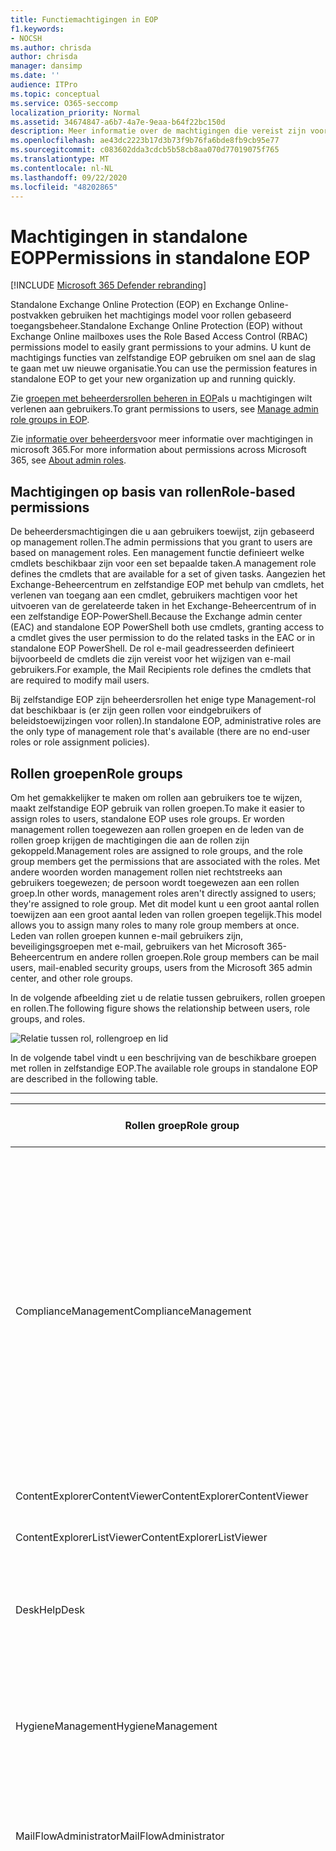 ```yaml
---
title: Functiemachtigingen in EOP
f1.keywords:
- NOCSH
ms.author: chrisda
author: chrisda
manager: dansimp
ms.date: ''
audience: ITPro
ms.topic: conceptual
ms.service: O365-seccomp
localization_priority: Normal
ms.assetid: 34674847-a6b7-4a7e-9eaa-b64f22bc150d
description: Meer informatie over de machtigingen die vereist zijn voor taken op zelfstandige Exchange Online Protection
ms.openlocfilehash: ae43dc2223b17d3b73f9b76fa6bde8fb9cb95e77
ms.sourcegitcommit: c083602dda3cdcb5b58cb8aa070d77019075f765
ms.translationtype: MT
ms.contentlocale: nl-NL
ms.lasthandoff: 09/22/2020
ms.locfileid: "48202865"
---
```

# <a name="permissions-in-standalone-eop"></a><span data-ttu-id="cca02-103">Machtigingen in standalone EOP</span><span class="sxs-lookup"><span data-stu-id="cca02-103">Permissions in standalone EOP</span></span>

[!INCLUDE [Microsoft 365 Defender rebranding](../includes/microsoft-defender-for-office.md)]


<span data-ttu-id="cca02-104">Standalone Exchange Online Protection (EOP) en Exchange Online-postvakken gebruiken het machtigings model voor rollen gebaseerd toegangsbeheer.</span><span class="sxs-lookup"><span data-stu-id="cca02-104">Standalone Exchange Online Protection (EOP) without Exchange Online mailboxes uses the Role Based Access Control (RBAC) permissions model to easily grant permissions to your admins.</span></span> <span data-ttu-id="cca02-105">U kunt de machtigings functies van zelfstandige EOP gebruiken om snel aan de slag te gaan met uw nieuwe organisatie.</span><span class="sxs-lookup"><span data-stu-id="cca02-105">You can use the permission features in standalone EOP to get your new organization up and running quickly.</span></span>

<span data-ttu-id="cca02-106">Zie [groepen met beheerdersrollen beheren in EOP](manage-admin-role-group-permissions-in-eop.md)als u machtigingen wilt verlenen aan gebruikers.</span><span class="sxs-lookup"><span data-stu-id="cca02-106">To grant permissions to users, see [Manage admin role groups in EOP](manage-admin-role-group-permissions-in-eop.md).</span></span>

<span data-ttu-id="cca02-107">Zie [informatie over beheerders](https://docs.microsoft.com/microsoft-365/admin/add-users/about-admin-roles)voor meer informatie over machtigingen in microsoft 365.</span><span class="sxs-lookup"><span data-stu-id="cca02-107">For more information about permissions across Microsoft 365, see [About admin roles](https://docs.microsoft.com/microsoft-365/admin/add-users/about-admin-roles).</span></span>

## <a name="role-based-permissions"></a><span data-ttu-id="cca02-108">Machtigingen op basis van rollen</span><span class="sxs-lookup"><span data-stu-id="cca02-108">Role-based permissions</span></span>

<span data-ttu-id="cca02-109">De beheerdersmachtigingen die u aan gebruikers toewijst, zijn gebaseerd op management rollen.</span><span class="sxs-lookup"><span data-stu-id="cca02-109">The admin permissions that you grant to users are based on management roles.</span></span> <span data-ttu-id="cca02-110">Een management functie definieert welke cmdlets beschikbaar zijn voor een set bepaalde taken.</span><span class="sxs-lookup"><span data-stu-id="cca02-110">A management role defines the cmdlets that are available for a set of given tasks.</span></span> <span data-ttu-id="cca02-111">Aangezien het Exchange-Beheercentrum en zelfstandige EOP met behulp van cmdlets, het verlenen van toegang aan een cmdlet, gebruikers machtigen voor het uitvoeren van de gerelateerde taken in het Exchange-Beheercentrum of in een zelfstandige EOP-PowerShell.</span><span class="sxs-lookup"><span data-stu-id="cca02-111">Because the Exchange admin center (EAC) and standalone EOP PowerShell both use cmdlets, granting access to a cmdlet gives the user permission to do the related tasks in the EAC or in standalone EOP PowerShell.</span></span> <span data-ttu-id="cca02-112">De rol e-mail geadresseerden definieert bijvoorbeeld de cmdlets die zijn vereist voor het wijzigen van e-mail gebruikers.</span><span class="sxs-lookup"><span data-stu-id="cca02-112">For example, the Mail Recipients role defines the cmdlets that are required to modify mail users.</span></span>

<span data-ttu-id="cca02-113">Bij zelfstandige EOP zijn beheerdersrollen het enige type Management-rol dat beschikbaar is (er zijn geen rollen voor eindgebruikers of beleidstoewijzingen voor rollen).</span><span class="sxs-lookup"><span data-stu-id="cca02-113">In standalone EOP, administrative roles are the only type of management role that's available (there are no end-user roles or role assignment policies).</span></span>

## <a name="role-groups"></a><span data-ttu-id="cca02-114">Rollen groepen</span><span class="sxs-lookup"><span data-stu-id="cca02-114">Role groups</span></span>

<span data-ttu-id="cca02-115">Om het gemakkelijker te maken om rollen aan gebruikers toe te wijzen, maakt zelfstandige EOP gebruik van rollen groepen.</span><span class="sxs-lookup"><span data-stu-id="cca02-115">To make it easier to assign roles to users, standalone EOP uses role groups.</span></span> <span data-ttu-id="cca02-116">Er worden management rollen toegewezen aan rollen groepen en de leden van de rollen groep krijgen de machtigingen die aan de rollen zijn gekoppeld.</span><span class="sxs-lookup"><span data-stu-id="cca02-116">Management roles are assigned to role groups, and the role group members get the permissions that are associated with the roles.</span></span> <span data-ttu-id="cca02-117">Met andere woorden worden management rollen niet rechtstreeks aan gebruikers toegewezen; de persoon wordt toegewezen aan een rollen groep.</span><span class="sxs-lookup"><span data-stu-id="cca02-117">In other words, management roles aren't directly assigned to users; they're assigned to role group.</span></span> <span data-ttu-id="cca02-118">Met dit model kunt u een groot aantal rollen toewijzen aan een groot aantal leden van rollen groepen tegelijk.</span><span class="sxs-lookup"><span data-stu-id="cca02-118">This model allows you to assign many roles to many role group members at once.</span></span> <span data-ttu-id="cca02-119">Leden van rollen groepen kunnen e-mail gebruikers zijn, beveiligingsgroepen met e-mail, gebruikers van het Microsoft 365-Beheercentrum en andere rollen groepen.</span><span class="sxs-lookup"><span data-stu-id="cca02-119">Role group members can be mail users, mail-enabled security groups, users from the Microsoft 365 admin center, and other role groups.</span></span>

<span data-ttu-id="cca02-120">In de volgende afbeelding ziet u de relatie tussen gebruikers, rollen groepen en rollen.</span><span class="sxs-lookup"><span data-stu-id="cca02-120">The following figure shows the relationship between users, role groups, and roles.</span></span>

![Relatie tussen rol, rollengroep en lid](../../media/ITPro_Security_RBAC_EXO_SimplifiedRoleGroupRelationship.png)

<span data-ttu-id="cca02-122">In de volgende tabel vindt u een beschrijving van de beschikbare groepen met rollen in zelfstandige EOP.</span><span class="sxs-lookup"><span data-stu-id="cca02-122">The available role groups in standalone EOP are described in the following table.</span></span>

****

|<span data-ttu-id="cca02-123">Rollen groep</span><span class="sxs-lookup"><span data-stu-id="cca02-123">Role group</span></span>|<span data-ttu-id="cca02-124">Beschrijving</span><span class="sxs-lookup"><span data-stu-id="cca02-124">Description</span></span>|<span data-ttu-id="cca02-125">Standaardrollen toegewezen</span><span class="sxs-lookup"><span data-stu-id="cca02-125">Default roles assigned</span></span>|
|---|---|---|
|<span data-ttu-id="cca02-126">ComplianceManagement</span><span class="sxs-lookup"><span data-stu-id="cca02-126">ComplianceManagement</span></span>|<span data-ttu-id="cca02-127">Compliance Settings binnen de organisatie configureren en beheren, waaronder preventie van gegevensverlies (DLP) als uw abonnement DLP-mogelijkheden heeft.</span><span class="sxs-lookup"><span data-stu-id="cca02-127">Configure and manage compliance settings within the organization, including data loss prevention (DLP) if your subscription has DLP capabilities.</span></span> <br/><br/> <span data-ttu-id="cca02-128">Leden van de rol [beheerder voor compliance](https://docs.microsoft.com/azure/active-directory/users-groups-roles/directory-assign-admin-roles#compliance-administrator) in azure AD krijgen automatisch de machtigingen van deze rollen groep.</span><span class="sxs-lookup"><span data-stu-id="cca02-128">Members of the [Compliance Administrator](https://docs.microsoft.com/azure/active-directory/users-groups-roles/directory-assign-admin-roles#compliance-administrator) role in Azure AD automatically get the permissions of this role group.</span></span>|<span data-ttu-id="cca02-129">Controlelogboeken</span><span class="sxs-lookup"><span data-stu-id="cca02-129">Audit Logs</span></span> <br/><br/> <span data-ttu-id="cca02-130">Nalevings beheer</span><span class="sxs-lookup"><span data-stu-id="cca02-130">Compliance Administration</span></span> <br/><br/> <span data-ttu-id="cca02-131">Information Rights Management</span><span class="sxs-lookup"><span data-stu-id="cca02-131">Information Rights Management</span></span> <br/><br/> <span data-ttu-id="cca02-132">Bewaar beheer</span><span class="sxs-lookup"><span data-stu-id="cca02-132">Retention Management</span></span> <br/><br/> <span data-ttu-id="cca02-133">Alleen-lezen audit logboeken</span><span class="sxs-lookup"><span data-stu-id="cca02-133">View-Only Audit Logs</span></span> <br/><br/> <span data-ttu-id="cca02-134">Alleen-weergeven configuratie</span><span class="sxs-lookup"><span data-stu-id="cca02-134">View-Only Configuration</span></span> <br/><br/> <span data-ttu-id="cca02-135">Geadresseerden voor alleen weergeven</span><span class="sxs-lookup"><span data-stu-id="cca02-135">View-Only Recipients</span></span>|
|<span data-ttu-id="cca02-136">ContentExplorerContentViewer</span><span class="sxs-lookup"><span data-stu-id="cca02-136">ContentExplorerContentViewer</span></span>|<span data-ttu-id="cca02-137">Niet gebruikt.</span><span class="sxs-lookup"><span data-stu-id="cca02-137">Not used.</span></span>|<span data-ttu-id="cca02-138">Inhoudsweergave van gegevens classificaties</span><span class="sxs-lookup"><span data-stu-id="cca02-138">Data Classification Content Viewer</span></span>|
|<span data-ttu-id="cca02-139">ContentExplorerListViewer</span><span class="sxs-lookup"><span data-stu-id="cca02-139">ContentExplorerListViewer</span></span>|<span data-ttu-id="cca02-140">Niet gebruikt.</span><span class="sxs-lookup"><span data-stu-id="cca02-140">Not used.</span></span>|<span data-ttu-id="cca02-141">Gegevensclassificatie lijst viewer</span><span class="sxs-lookup"><span data-stu-id="cca02-141">Data Classification List Viewer</span></span>|
|<span data-ttu-id="cca02-142">Desk</span><span class="sxs-lookup"><span data-stu-id="cca02-142">HelpDesk</span></span>|<span data-ttu-id="cca02-143">E-mail gebruikers weergeven en beheren.</span><span class="sxs-lookup"><span data-stu-id="cca02-143">View and manage mail users.</span></span>|<span data-ttu-id="cca02-144">Wachtwoord opnieuw instellen</span><span class="sxs-lookup"><span data-stu-id="cca02-144">Reset Password</span></span> <br/><br/> <span data-ttu-id="cca02-145">Gebruikersopties</span><span class="sxs-lookup"><span data-stu-id="cca02-145">User Options</span></span> <br/><br/> <span data-ttu-id="cca02-146">Geadresseerden voor alleen weergeven</span><span class="sxs-lookup"><span data-stu-id="cca02-146">View-Only Recipients</span></span>|
|<span data-ttu-id="cca02-147">HygieneManagement</span><span class="sxs-lookup"><span data-stu-id="cca02-147">HygieneManagement</span></span>|<span data-ttu-id="cca02-148">Beveiligingsfuncties beheren (antispam, anti-malware, enzovoort).</span><span class="sxs-lookup"><span data-stu-id="cca02-148">Manage protection features (anti-spam, anti-malware, etc.).</span></span>|<span data-ttu-id="cca02-149">Vervoers hygiëne</span><span class="sxs-lookup"><span data-stu-id="cca02-149">Transport Hygiene</span></span> <br/><br/> <span data-ttu-id="cca02-150">Alleen-weergeven configuratie</span><span class="sxs-lookup"><span data-stu-id="cca02-150">View-Only Configuration</span></span> <br/><br/> <span data-ttu-id="cca02-151">Geadresseerden voor alleen weergeven</span><span class="sxs-lookup"><span data-stu-id="cca02-151">View-Only Recipients</span></span>|
|<span data-ttu-id="cca02-152">MailFlowAdministrator</span><span class="sxs-lookup"><span data-stu-id="cca02-152">MailFlowAdministrator</span></span>|<span data-ttu-id="cca02-153">Geaccepteerde domeinen en connectors weergeven en beheren</span><span class="sxs-lookup"><span data-stu-id="cca02-153">View and manage accepted domains and connectors</span></span>|<span data-ttu-id="cca02-154">Externe en geaccepteerde domeinen</span><span class="sxs-lookup"><span data-stu-id="cca02-154">Remote and Accepted Domains</span></span> <br/><br/> <span data-ttu-id="cca02-155">Geadresseerden voor alleen weergeven</span><span class="sxs-lookup"><span data-stu-id="cca02-155">View-Only Recipients</span></span>|
|<span data-ttu-id="cca02-156">De organizationmanagement</span><span class="sxs-lookup"><span data-stu-id="cca02-156">OrganizationManagement</span></span>|<span data-ttu-id="cca02-157">Beheerderstoegang tot de hele organisatie en de mogelijkheid om vrijwel alle taken uit te voeren.</span><span class="sxs-lookup"><span data-stu-id="cca02-157">Admin access to the entire organization and the ability to perform almost any task.</span></span> <br/><br/> <span data-ttu-id="cca02-158">Leden van de [globale beheerdersrol](https://docs.microsoft.com/azure/active-directory/users-groups-roles/directory-assign-admin-roles#global-administrator--company-administrator) in azure AD krijgen automatisch de machtigingen van deze rolgroep.</span><span class="sxs-lookup"><span data-stu-id="cca02-158">Members of the [Global Administrator](https://docs.microsoft.com/azure/active-directory/users-groups-roles/directory-assign-admin-roles#global-administrator--company-administrator) role in Azure AD automatically get the permissions of this role group.</span></span> <br/><br/> <span data-ttu-id="cca02-159">**Belangrijk**: aangezien de rollen groep de organizationmanagement een krachtige rol is, kunnen alleen gebruikers die beheertaken op de organisatie toepassen, lid worden van deze rollen groep.</span><span class="sxs-lookup"><span data-stu-id="cca02-159">**Important**: Because the OrganizationManagement role group is a powerful role, only users that perform organizational-level administrative tasks should be members of this role group.</span></span>|<span data-ttu-id="cca02-160">AntiMalware</span><span class="sxs-lookup"><span data-stu-id="cca02-160">AntiMalware</span></span> <br/><br/> <span data-ttu-id="cca02-161">Spam</span><span class="sxs-lookup"><span data-stu-id="cca02-161">AntiSpam</span></span> <br/><br/> <span data-ttu-id="cca02-162">Controlelogboeken</span><span class="sxs-lookup"><span data-stu-id="cca02-162">Audit Logs</span></span> <br/><br/> <span data-ttu-id="cca02-163">Beheerder voor naleving</span><span class="sxs-lookup"><span data-stu-id="cca02-163">Compliance Administrator</span></span> <br/><br/> <span data-ttu-id="cca02-164">Distributiegroepen</span><span class="sxs-lookup"><span data-stu-id="cca02-164">Distribution Groups</span></span> <br/><br/> <span data-ttu-id="cca02-165">Information Rights Management</span><span class="sxs-lookup"><span data-stu-id="cca02-165">Information Rights Management</span></span> <br/><br/> <span data-ttu-id="cca02-166">E-mail adressen maken</span><span class="sxs-lookup"><span data-stu-id="cca02-166">Mail Recipient Creation</span></span> <br/><br/> <span data-ttu-id="cca02-167">Geadresseerden voor e-mail</span><span class="sxs-lookup"><span data-stu-id="cca02-167">Mail Recipients</span></span> <br/><br/> <span data-ttu-id="cca02-168">Berichten traceren</span><span class="sxs-lookup"><span data-stu-id="cca02-168">Message Tracking</span></span> <br/><br/> <span data-ttu-id="cca02-169">Migratie</span><span class="sxs-lookup"><span data-stu-id="cca02-169">Migration</span></span> <br/><br/> <span data-ttu-id="cca02-170">Client toegang voor organisatie</span><span class="sxs-lookup"><span data-stu-id="cca02-170">Organization Client Access</span></span> <br/><br/> <span data-ttu-id="cca02-171">Organisatie configuratie</span><span class="sxs-lookup"><span data-stu-id="cca02-171">Organization Configuration</span></span> <br/><br/> <span data-ttu-id="cca02-172">Instellingen voor organisatie transport</span><span class="sxs-lookup"><span data-stu-id="cca02-172">Organization Transport Settings</span></span> <br/><br/> <span data-ttu-id="cca02-173">Quarantaine</span><span class="sxs-lookup"><span data-stu-id="cca02-173">Quarantine</span></span> <br/><br/> <span data-ttu-id="cca02-174">Beleidsregels voor geadresseerden</span><span class="sxs-lookup"><span data-stu-id="cca02-174">Recipient Policies</span></span> <br/><br/> <span data-ttu-id="cca02-175">Externe en geaccepteerde domeinen</span><span class="sxs-lookup"><span data-stu-id="cca02-175">Remote and Accepted Domains</span></span> <br/><br/> <span data-ttu-id="cca02-176">Wachtwoord opnieuw instellen</span><span class="sxs-lookup"><span data-stu-id="cca02-176">Reset Password</span></span> <br/><br/> <span data-ttu-id="cca02-177">Bewaar beheer</span><span class="sxs-lookup"><span data-stu-id="cca02-177">Retention Management</span></span> <br/><br/> <span data-ttu-id="cca02-178">Rollenbeheer</span><span class="sxs-lookup"><span data-stu-id="cca02-178">Role Management</span></span> <br/><br/> <span data-ttu-id="cca02-179">Beveiligingsbeheerder</span><span class="sxs-lookup"><span data-stu-id="cca02-179">Security Administrator</span></span> <br/><br/> <span data-ttu-id="cca02-180">Maken en lidmaatschap van beveiligingsgroepen</span><span class="sxs-lookup"><span data-stu-id="cca02-180">Security Group Creation and Membership</span></span> <br/><br/> <span data-ttu-id="cca02-181">Beveiligings lezer</span><span class="sxs-lookup"><span data-stu-id="cca02-181">Security Reader</span></span> <br/><br/> <span data-ttu-id="cca02-182">De beheerder van het vertrouwelijkheids label</span><span class="sxs-lookup"><span data-stu-id="cca02-182">Sensitivity Label Administrator</span></span> <br/><br/> <span data-ttu-id="cca02-183">Op</span><span class="sxs-lookup"><span data-stu-id="cca02-183">Supervision</span></span> <br/><br/> <span data-ttu-id="cca02-184">Vervoers hygiëne</span><span class="sxs-lookup"><span data-stu-id="cca02-184">Transport Hygiene</span></span> <br/><br/> <span data-ttu-id="cca02-185">Transport regels</span><span class="sxs-lookup"><span data-stu-id="cca02-185">Transport Rules</span></span> <br/><br/> <span data-ttu-id="cca02-186">Gebruikersopties</span><span class="sxs-lookup"><span data-stu-id="cca02-186">User Options</span></span> <br/><br/> <span data-ttu-id="cca02-187">Alleen-lezen antimalware</span><span class="sxs-lookup"><span data-stu-id="cca02-187">View-Only AntiMalware</span></span> <br/><br/> <span data-ttu-id="cca02-188">Alleen-weergeven-spam</span><span class="sxs-lookup"><span data-stu-id="cca02-188">View-Only AntiSpam</span></span> <br/><br/> <span data-ttu-id="cca02-189">Alleen-lezen audit logboeken</span><span class="sxs-lookup"><span data-stu-id="cca02-189">View-Only Audit Logs</span></span> <br/><br/> <span data-ttu-id="cca02-190">Alleen-weergeven configuratie</span><span class="sxs-lookup"><span data-stu-id="cca02-190">View-Only Configuration</span></span> <br/><br/> <span data-ttu-id="cca02-191">Alleen-weergeven, Quarantine</span><span class="sxs-lookup"><span data-stu-id="cca02-191">View-Only Quarantine</span></span> <br/><br/> <span data-ttu-id="cca02-192">Geadresseerden voor alleen weergeven</span><span class="sxs-lookup"><span data-stu-id="cca02-192">View-Only Recipients</span></span> <br/><br/> <span data-ttu-id="cca02-193">Voorbeeld van bedreigings informatie</span><span class="sxs-lookup"><span data-stu-id="cca02-193">View-Only Threat Intelligence</span></span>|
|<span data-ttu-id="cca02-194">QuarantineAdministrator</span><span class="sxs-lookup"><span data-stu-id="cca02-194">QuarantineAdministrator</span></span>|<span data-ttu-id="cca02-195">Berichten in quarantaine beheren voor alle geadresseerden.</span><span class="sxs-lookup"><span data-stu-id="cca02-195">Manage quarantined messages for all recipients.</span></span>|<span data-ttu-id="cca02-196">Quarantaine</span><span class="sxs-lookup"><span data-stu-id="cca02-196">Quarantine</span></span>|
|<span data-ttu-id="cca02-197">RecipientManagement</span><span class="sxs-lookup"><span data-stu-id="cca02-197">RecipientManagement</span></span>|<span data-ttu-id="cca02-198">U kunt objecten van de geadresseerde maken, beheren en verwijderen in de organisatie.</span><span class="sxs-lookup"><span data-stu-id="cca02-198">Create, manage, and remove recipient objects in the organization.</span></span>|<span data-ttu-id="cca02-199">Distributiegroepen</span><span class="sxs-lookup"><span data-stu-id="cca02-199">Distribution Groups</span></span> <br/><br/> <span data-ttu-id="cca02-200">E-mail adressen maken</span><span class="sxs-lookup"><span data-stu-id="cca02-200">Mail Recipient Creation</span></span> <br/><br/> <span data-ttu-id="cca02-201">Geadresseerden voor e-mail</span><span class="sxs-lookup"><span data-stu-id="cca02-201">Mail Recipients</span></span> <br/><br/> <span data-ttu-id="cca02-202">Berichten traceren</span><span class="sxs-lookup"><span data-stu-id="cca02-202">Message Tracking</span></span> <br/><br/> <span data-ttu-id="cca02-203">Migratie</span><span class="sxs-lookup"><span data-stu-id="cca02-203">Migration</span></span> <br/><br/> <span data-ttu-id="cca02-204">Beleidsregels voor geadresseerden</span><span class="sxs-lookup"><span data-stu-id="cca02-204">Recipient Policies</span></span> <br/><br/> <span data-ttu-id="cca02-205">Wachtwoord opnieuw instellen</span><span class="sxs-lookup"><span data-stu-id="cca02-205">Reset Password</span></span>|
|<span data-ttu-id="cca02-206">RecordsManagement</span><span class="sxs-lookup"><span data-stu-id="cca02-206">RecordsManagement</span></span>|<span data-ttu-id="cca02-207">Functies voor compliance configureren, zoals bewaarbeleid-Tags, bericht classificaties en e-mail stroom regels (ook wel een transportregel genoemd).</span><span class="sxs-lookup"><span data-stu-id="cca02-207">Configure compliance features, such as retention policy tags, message classifications, and mail flow rules (also known as transport rules).</span></span>|<span data-ttu-id="cca02-208">Berichten traceren</span><span class="sxs-lookup"><span data-stu-id="cca02-208">Message Tracking</span></span> <br/><br/> <span data-ttu-id="cca02-209">Bewaar beheer</span><span class="sxs-lookup"><span data-stu-id="cca02-209">Retention Management</span></span> <br/><br/> <span data-ttu-id="cca02-210">Transport regels</span><span class="sxs-lookup"><span data-stu-id="cca02-210">Transport Rules</span></span>|
|<span data-ttu-id="cca02-211">SecurityAdministrator</span><span class="sxs-lookup"><span data-stu-id="cca02-211">SecurityAdministrator</span></span>|<span data-ttu-id="cca02-212">Alle aspecten van bescherming in de organisatie configureren (antispam, anti-malware, anti-spoofing, Quarantine, enzovoort).</span><span class="sxs-lookup"><span data-stu-id="cca02-212">Configure all aspects of protection in the organization (anti-spam, anti-malware, anti-spoofing, quarantine, etc.).</span></span> <br/><br/> <span data-ttu-id="cca02-213">Leden van de rol [beveiligingsbeheerder](https://docs.microsoft.com/azure/active-directory/users-groups-roles/directory-assign-admin-roles#security-administrator) in azure AD krijgen automatisch de machtigingen van deze rolgroep.</span><span class="sxs-lookup"><span data-stu-id="cca02-213">Members of the [Security Administrator](https://docs.microsoft.com/azure/active-directory/users-groups-roles/directory-assign-admin-roles#security-administrator) role in Azure AD automatically get the permissions of this role group.</span></span>|<span data-ttu-id="cca02-214">AntiMalware</span><span class="sxs-lookup"><span data-stu-id="cca02-214">AntiMalware</span></span> <br/><br/> <span data-ttu-id="cca02-215">Spam</span><span class="sxs-lookup"><span data-stu-id="cca02-215">AntiSpam</span></span> <br/><br/> <span data-ttu-id="cca02-216">Controlelogboeken</span><span class="sxs-lookup"><span data-stu-id="cca02-216">Audit Logs</span></span> <br/><br/> <span data-ttu-id="cca02-217">Quarantaine</span><span class="sxs-lookup"><span data-stu-id="cca02-217">Quarantine</span></span> <br/><br/> <span data-ttu-id="cca02-218">Beveiligingsbeheerder</span><span class="sxs-lookup"><span data-stu-id="cca02-218">Security Administrator</span></span> <br/><br/> <span data-ttu-id="cca02-219">De beheerder van het vertrouwelijkheids label</span><span class="sxs-lookup"><span data-stu-id="cca02-219">Sensitivity Label Administrator</span></span> <br/><br/> <span data-ttu-id="cca02-220">Alleen-lezen antimalware</span><span class="sxs-lookup"><span data-stu-id="cca02-220">View-Only AntiMalware</span></span> <br/><br/> <span data-ttu-id="cca02-221">Alleen-weergeven-spam</span><span class="sxs-lookup"><span data-stu-id="cca02-221">View-Only AntiSpam</span></span> <br/><br/> <span data-ttu-id="cca02-222">Alleen-lezen audit logboeken</span><span class="sxs-lookup"><span data-stu-id="cca02-222">View-Only Audit Logs</span></span> <br/><br/> <span data-ttu-id="cca02-223">Alleen-weergeven, Quarantine</span><span class="sxs-lookup"><span data-stu-id="cca02-223">View-Only Quarantine</span></span> <br/><br/> <span data-ttu-id="cca02-224">Voorbeeld van bedreigings informatie</span><span class="sxs-lookup"><span data-stu-id="cca02-224">View-Only Threat Intelligence</span></span>|
|<span data-ttu-id="cca02-225">SecurityReader</span><span class="sxs-lookup"><span data-stu-id="cca02-225">SecurityReader</span></span>|<span data-ttu-id="cca02-226">Alleen-lezen toegang tot alle aspecten van bescherming binnen de organisatie (antispam, anti-malware, en dergelijke).</span><span class="sxs-lookup"><span data-stu-id="cca02-226">View-only access to all aspects of protection in the organization (anti-spam, anti-malware, anti-spoofing, quarantine, etc.).</span></span> <br/><br/> <span data-ttu-id="cca02-227">Leden van de rol [beveiligings lezer](https://docs.microsoft.com/azure/active-directory/users-groups-roles/directory-assign-admin-roles#security-reader) in azure AD krijgen automatisch de machtigingen van deze rollen groep.</span><span class="sxs-lookup"><span data-stu-id="cca02-227">Members of the [Security Reader](https://docs.microsoft.com/azure/active-directory/users-groups-roles/directory-assign-admin-roles#security-reader) role in Azure AD automatically get the permissions of this role group.</span></span>|<span data-ttu-id="cca02-228">Beveiligings lezer</span><span class="sxs-lookup"><span data-stu-id="cca02-228">Security Reader</span></span> <br/><br/> <span data-ttu-id="cca02-229">Alleen-lezen antimalware</span><span class="sxs-lookup"><span data-stu-id="cca02-229">View-Only AntiMalware</span></span> <br/><br/> <span data-ttu-id="cca02-230">Alleen-weergeven-spam</span><span class="sxs-lookup"><span data-stu-id="cca02-230">View-Only AntiSpam</span></span> <br/><br/> <span data-ttu-id="cca02-231">Alleen-weergeven, Quarantine</span><span class="sxs-lookup"><span data-stu-id="cca02-231">View-Only Quarantine</span></span> <br/><br/> <span data-ttu-id="cca02-232">Voorbeeld van bedreigings informatie</span><span class="sxs-lookup"><span data-stu-id="cca02-232">View-Only Threat Intelligence</span></span>|
|<span data-ttu-id="cca02-233">TenantAdmins</span><span class="sxs-lookup"><span data-stu-id="cca02-233">TenantAdmins</span></span>|<span data-ttu-id="cca02-234">Lidmaatschap van deze rollen groep wordt gesynchroniseerd in Services en centraal beheerd.</span><span class="sxs-lookup"><span data-stu-id="cca02-234">Membership in this role group is synchronized across services and managed centrally.</span></span> <span data-ttu-id="cca02-235">Aan deze rollen groep is standaard geen rollen toegewezen.</span><span class="sxs-lookup"><span data-stu-id="cca02-235">By default, this role group is not assigned any roles.</span></span> <span data-ttu-id="cca02-236">Het is echter lid van de rollen groep Organisatiebeheer en neemt deze machtigingen over.</span><span class="sxs-lookup"><span data-stu-id="cca02-236">However, it will be a member of the Organization Management role group and will inherit those permissions.</span></span>|<span data-ttu-id="cca02-237">geen</span><span class="sxs-lookup"><span data-stu-id="cca02-237">none</span></span>|
|<span data-ttu-id="cca02-238">ViewOnlyOrganizationManagement</span><span class="sxs-lookup"><span data-stu-id="cca02-238">ViewOnlyOrganizationManagement</span></span>|<span data-ttu-id="cca02-239">De instellingen voor de ontvanger, de bescherming en de configuratie van objecten en hun eigenschappen in de organisatie weergeven.</span><span class="sxs-lookup"><span data-stu-id="cca02-239">View recipient, protection, and configuration objects and their properties in the organization.</span></span>|<span data-ttu-id="cca02-240">Beheerder voor naleving</span><span class="sxs-lookup"><span data-stu-id="cca02-240">Compliance Administrator</span></span> <br/><br/> <span data-ttu-id="cca02-241">Beveiligingsbeheerder</span><span class="sxs-lookup"><span data-stu-id="cca02-241">Security Administrator</span></span> <br/><br/> <span data-ttu-id="cca02-242">Beveiligings lezer</span><span class="sxs-lookup"><span data-stu-id="cca02-242">Security Reader</span></span> <br/><br/> <span data-ttu-id="cca02-243">De beheerder van het vertrouwelijkheids label</span><span class="sxs-lookup"><span data-stu-id="cca02-243">Sensitivity Label Administrator</span></span> <br/><br/> <span data-ttu-id="cca02-244">Alleen-weergeven configuratie</span><span class="sxs-lookup"><span data-stu-id="cca02-244">View-Only Configuration</span></span> <br/><br/> <span data-ttu-id="cca02-245">Geadresseerden voor alleen weergeven</span><span class="sxs-lookup"><span data-stu-id="cca02-245">View-Only Recipients</span></span>|
|

<span data-ttu-id="cca02-246">Als u in een kleine organisatie werkt die slechts een paar beheerders bevat, moet u die gebruikers mogelijk alleen toevoegen aan de rollen groep voor Organisatiebeheer en hoeft u de andere rollen groepen wellicht nooit te gebruiken.</span><span class="sxs-lookup"><span data-stu-id="cca02-246">If you work in a small organization that has only a few admins, you might need to add those users to the Organization Management role group only, and you may never need to use the other role groups.</span></span> <span data-ttu-id="cca02-247">Als u in een grotere organisatie werkt, hebt u mogelijk beheerders die specifieke taken uitvoeren, zoals de configuratie van de ontvanger.</span><span class="sxs-lookup"><span data-stu-id="cca02-247">If you work in a larger organization, you might have admins who perform specific tasks, such as recipient configuration.</span></span> <span data-ttu-id="cca02-248">In deze gevallen voegt u één beheerder toe aan de rollen groep beheerder van de ontvanger en een andere beheerder aan de rollen groep Organisatiebeheer.</span><span class="sxs-lookup"><span data-stu-id="cca02-248">In those cases, you might add one admin to the Recipient Management role group, and another admin to the Organization Management role group.</span></span> <span data-ttu-id="cca02-249">Deze beheerders kunnen vervolgens hun specifieke gebieden beheren, maar ze hebben geen machtigingen voor het beheren van gebieden waarvan ze niet verantwoordelijk zijn.</span><span class="sxs-lookup"><span data-stu-id="cca02-249">Those admins can then manage their specific areas, but they won't have permissions to manage areas they're not responsible for.</span></span>

<span data-ttu-id="cca02-250">Als de ingebouwde Rolgroepen in Exchange Online niet overeenkomen met de taakfunctie van de beheerders, kunt u Rolgroepen maken en rollen toevoegen aan de groepen.</span><span class="sxs-lookup"><span data-stu-id="cca02-250">If the built-in role groups in Exchange Online don't match the job function of your administrators, you can create role groups and add roles to them.</span></span> <span data-ttu-id="cca02-251">Zie [rollen groepen beheren in zelfstandige EOP](manage-admin-role-group-permissions-in-eop.md)voor meer informatie.</span><span class="sxs-lookup"><span data-stu-id="cca02-251">For more information, see [Manage role groups in standalone EOP](manage-admin-role-group-permissions-in-eop.md).</span></span>

## <a name="roles"></a><span data-ttu-id="cca02-252">Vervullen</span><span class="sxs-lookup"><span data-stu-id="cca02-252">Roles</span></span>

<span data-ttu-id="cca02-253">In de volgende tabel worden de ingebouwde rollen beschreven die beschikbaar zijn in een zelfstandige EOP.</span><span class="sxs-lookup"><span data-stu-id="cca02-253">The built-in roles that are available in standalone EOP are described in the following table.</span></span>

****

|<span data-ttu-id="cca02-254">Rollen \* \*</span><span class="sxs-lookup"><span data-stu-id="cca02-254">Role\*\*</span></span>|<span data-ttu-id="cca02-255">Beschrijving</span><span class="sxs-lookup"><span data-stu-id="cca02-255">Description</span></span>|<span data-ttu-id="cca02-256">Standaardtoewijzingen van rollen groepen</span><span class="sxs-lookup"><span data-stu-id="cca02-256">Default role group assignments</span></span>|
|---|---|---|
|<span data-ttu-id="cca02-257">AntiMalware</span><span class="sxs-lookup"><span data-stu-id="cca02-257">AntiMalware</span></span>|<span data-ttu-id="cca02-258">De configuratie en rapporten voor functies met anti-malware weergeven en wijzigen.</span><span class="sxs-lookup"><span data-stu-id="cca02-258">View and modify the configuration and reports for anti-malware features.</span></span>|<span data-ttu-id="cca02-259">De organizationmanagement</span><span class="sxs-lookup"><span data-stu-id="cca02-259">OrganizationManagement</span></span> <br/><br/> <span data-ttu-id="cca02-260">SecurityAdministrator</span><span class="sxs-lookup"><span data-stu-id="cca02-260">SecurityAdministrator</span></span>|
|<span data-ttu-id="cca02-261">Spam</span><span class="sxs-lookup"><span data-stu-id="cca02-261">AntiSpam</span></span>|<span data-ttu-id="cca02-262">De configuratie en rapporten voor antispam functies weergeven en wijzigen.</span><span class="sxs-lookup"><span data-stu-id="cca02-262">View and modify the configuration and reports for anti-spam features.</span></span>|<span data-ttu-id="cca02-263">De organizationmanagement</span><span class="sxs-lookup"><span data-stu-id="cca02-263">OrganizationManagement</span></span> <br/><br/> <span data-ttu-id="cca02-264">SecurityAdministrator</span><span class="sxs-lookup"><span data-stu-id="cca02-264">SecurityAdministrator</span></span>|
|<span data-ttu-id="cca02-265">Controlelogboeken</span><span class="sxs-lookup"><span data-stu-id="cca02-265">Audit Logs</span></span>|<span data-ttu-id="cca02-266">Zoek het controlelogboek van de beheerder en Bekijk de resultaten.</span><span class="sxs-lookup"><span data-stu-id="cca02-266">Search the administrator audit log and view the results.</span></span>|<span data-ttu-id="cca02-267">ComplianceManagement</span><span class="sxs-lookup"><span data-stu-id="cca02-267">ComplianceManagement</span></span> <br/><br/> <span data-ttu-id="cca02-268">De organizationmanagement</span><span class="sxs-lookup"><span data-stu-id="cca02-268">OrganizationManagement</span></span> <br/><br/> <span data-ttu-id="cca02-269">SecurityAdministrator</span><span class="sxs-lookup"><span data-stu-id="cca02-269">SecurityAdministrator</span></span>|
|<span data-ttu-id="cca02-270">Beheerder voor naleving<sup>\*</sup></span><span class="sxs-lookup"><span data-stu-id="cca02-270">Compliance Administrator<sup>\*</sup></span></span>||<span data-ttu-id="cca02-271">ComplianceManagement</span><span class="sxs-lookup"><span data-stu-id="cca02-271">ComplianceManagement</span></span> <br/><br/> <span data-ttu-id="cca02-272">De organizationmanagement</span><span class="sxs-lookup"><span data-stu-id="cca02-272">OrganizationManagement</span></span> <br/><br/> <span data-ttu-id="cca02-273">ViewOnlyOrganizationManagement</span><span class="sxs-lookup"><span data-stu-id="cca02-273">ViewOnlyOrganizationManagement</span></span>|
|<span data-ttu-id="cca02-274">Inhoudsweergave van gegevens classificaties<sup>\*</sup></span><span class="sxs-lookup"><span data-stu-id="cca02-274">Data Classification Content Viewer<sup>\*</sup></span></span>||<span data-ttu-id="cca02-275">ContentExplorerContentViewer</span><span class="sxs-lookup"><span data-stu-id="cca02-275">ContentExplorerContentViewer</span></span>|
|<span data-ttu-id="cca02-276">Gegevensclassificatie lijst viewer<sup>\*</sup></span><span class="sxs-lookup"><span data-stu-id="cca02-276">Data Classification List Viewer<sup>\*</sup></span></span>||
|<span data-ttu-id="cca02-277">Distributiegroepen</span><span class="sxs-lookup"><span data-stu-id="cca02-277">Distribution Groups</span></span>|<span data-ttu-id="cca02-278">U kunt alle distributiegroepen, beveiligingsgroepen met e-mail en leden maken en beheren.</span><span class="sxs-lookup"><span data-stu-id="cca02-278">Create and manage all distribution groups, mail-enabled security groups, and members.</span></span>|<span data-ttu-id="cca02-279">De organizationmanagement</span><span class="sxs-lookup"><span data-stu-id="cca02-279">OrganizationManagement</span></span> <br/><br/> <span data-ttu-id="cca02-280">RecipientManagement</span><span class="sxs-lookup"><span data-stu-id="cca02-280">RecipientManagement</span></span>|
|<span data-ttu-id="cca02-281">IRM (Information Rights Management)<sup>\*</sup></span><span class="sxs-lookup"><span data-stu-id="cca02-281">Information Rights Management<sup>\*</sup></span></span>||<span data-ttu-id="cca02-282">ComplianceManagement</span><span class="sxs-lookup"><span data-stu-id="cca02-282">ComplianceManagement</span></span> <br/><br/> <span data-ttu-id="cca02-283">De organizationmanagement</span><span class="sxs-lookup"><span data-stu-id="cca02-283">OrganizationManagement</span></span>|
|<span data-ttu-id="cca02-284">E-mail adressen maken</span><span class="sxs-lookup"><span data-stu-id="cca02-284">Mail Recipient Creation</span></span>|<span data-ttu-id="cca02-285">E-mail gebruikers maken en verwijderen.</span><span class="sxs-lookup"><span data-stu-id="cca02-285">Create and remove mail users.</span></span>|<span data-ttu-id="cca02-286">De organizationmanagement</span><span class="sxs-lookup"><span data-stu-id="cca02-286">OrganizationManagement</span></span> <br/><br/> <span data-ttu-id="cca02-287">RecipientManagement</span><span class="sxs-lookup"><span data-stu-id="cca02-287">RecipientManagement</span></span>|
|<span data-ttu-id="cca02-288">Geadresseerden voor e-mail</span><span class="sxs-lookup"><span data-stu-id="cca02-288">Mail Recipients</span></span>|<span data-ttu-id="cca02-289">Bestaande e-mail gebruikers wijzigen.</span><span class="sxs-lookup"><span data-stu-id="cca02-289">Modify existing mail users.</span></span>|<span data-ttu-id="cca02-290">De organizationmanagement</span><span class="sxs-lookup"><span data-stu-id="cca02-290">OrganizationManagement</span></span> <br/><br/> <span data-ttu-id="cca02-291">RecipientManagement</span><span class="sxs-lookup"><span data-stu-id="cca02-291">RecipientManagement</span></span>|
|<span data-ttu-id="cca02-292">Berichten traceren<sup>\*</sup></span><span class="sxs-lookup"><span data-stu-id="cca02-292">Message Tracking<sup>\*</sup></span></span>||<span data-ttu-id="cca02-293">De organizationmanagement</span><span class="sxs-lookup"><span data-stu-id="cca02-293">OrganizationManagement</span></span> <br/><br/> <span data-ttu-id="cca02-294">RecipientManagement</span><span class="sxs-lookup"><span data-stu-id="cca02-294">RecipientManagement</span></span> <br/><br/> <span data-ttu-id="cca02-295">Recordbeheer</span><span class="sxs-lookup"><span data-stu-id="cca02-295">Records Management</span></span>|
|<span data-ttu-id="cca02-296">Livemigraties<sup>\*</sup></span><span class="sxs-lookup"><span data-stu-id="cca02-296">Migration<sup>\*</sup></span></span>||<span data-ttu-id="cca02-297">De organizationmanagement</span><span class="sxs-lookup"><span data-stu-id="cca02-297">OrganizationManagement</span></span> <br/><br/> <span data-ttu-id="cca02-298">RecipientManagement</span><span class="sxs-lookup"><span data-stu-id="cca02-298">RecipientManagement</span></span>|
|<span data-ttu-id="cca02-299">MyBaseOptions</span><span class="sxs-lookup"><span data-stu-id="cca02-299">MyBaseOptions</span></span>|<span data-ttu-id="cca02-300">Gebruikers in staat stellen hun eigen berichten in quarantaine weer te geven.</span><span class="sxs-lookup"><span data-stu-id="cca02-300">Allows users to view their own quarantined messages.</span></span> <br/><br/> <span data-ttu-id="cca02-301">Deze rol wordt automatisch toegewezen aan gebruikers en u kunt deze niet handmatig toewijzen.</span><span class="sxs-lookup"><span data-stu-id="cca02-301">This role is automatically assigned to users, and you can't assign it manually.</span></span>|<span data-ttu-id="cca02-302">geen</span><span class="sxs-lookup"><span data-stu-id="cca02-302">none</span></span>|
|<span data-ttu-id="cca02-303">Client toegang voor organisatie<sup>\*</sup></span><span class="sxs-lookup"><span data-stu-id="cca02-303">Organization Client Access<sup>\*</sup></span></span>||<span data-ttu-id="cca02-304">De organizationmanagement</span><span class="sxs-lookup"><span data-stu-id="cca02-304">OrganizationManagement</span></span>|
|<span data-ttu-id="cca02-305">Organisatie configuratie</span><span class="sxs-lookup"><span data-stu-id="cca02-305">Organization Configuration</span></span>|<span data-ttu-id="cca02-306">Rapporten bekijken.</span><span class="sxs-lookup"><span data-stu-id="cca02-306">View reports.</span></span>|<span data-ttu-id="cca02-307">De organizationmanagement</span><span class="sxs-lookup"><span data-stu-id="cca02-307">OrganizationManagement</span></span>|
|<span data-ttu-id="cca02-308">Instellingen voor organisatie transport<sup>\*</sup></span><span class="sxs-lookup"><span data-stu-id="cca02-308">Organization Transport Settings<sup>\*</sup></span></span>||<span data-ttu-id="cca02-309">De organizationmanagement</span><span class="sxs-lookup"><span data-stu-id="cca02-309">OrganizationManagement</span></span>|
|<span data-ttu-id="cca02-310">Quarantaine</span><span class="sxs-lookup"><span data-stu-id="cca02-310">Quarantine</span></span>|<span data-ttu-id="cca02-311">Alle typen quarantaine berichten beheren voor alle geadresseerden.</span><span class="sxs-lookup"><span data-stu-id="cca02-311">Manage all types of quarantined message for all recipients.</span></span>|<span data-ttu-id="cca02-312">De organizationmanagement</span><span class="sxs-lookup"><span data-stu-id="cca02-312">OrganizationManagement</span></span> <br/><br/> <span data-ttu-id="cca02-313">QuarantineAdministrator</span><span class="sxs-lookup"><span data-stu-id="cca02-313">QuarantineAdministrator</span></span> <br/><br/> <span data-ttu-id="cca02-314">SecurityAdministrator</span><span class="sxs-lookup"><span data-stu-id="cca02-314">SecurityAdministrator</span></span>|
|<span data-ttu-id="cca02-315">Beleidsregels voor geadresseerden<sup>\*</sup></span><span class="sxs-lookup"><span data-stu-id="cca02-315">Recipient Policies<sup>\*</sup></span></span>||<span data-ttu-id="cca02-316">De organizationmanagement</span><span class="sxs-lookup"><span data-stu-id="cca02-316">OrganizationManagement</span></span> <br/><br/> <span data-ttu-id="cca02-317">RecipientManagement</span><span class="sxs-lookup"><span data-stu-id="cca02-317">RecipientManagement</span></span>|
|<span data-ttu-id="cca02-318">Externe en geaccepteerde domeinen</span><span class="sxs-lookup"><span data-stu-id="cca02-318">Remote and Accepted Domains</span></span>|<span data-ttu-id="cca02-319">Beheer externe domeinen, geaccepteerde domeinen en connectors.</span><span class="sxs-lookup"><span data-stu-id="cca02-319">Manage remote domains, accepted domains, and connectors.</span></span>|<span data-ttu-id="cca02-320">MailFlowAdministrator</span><span class="sxs-lookup"><span data-stu-id="cca02-320">MailFlowAdministrator</span></span> <br/><br/> <span data-ttu-id="cca02-321">De organizationmanagement</span><span class="sxs-lookup"><span data-stu-id="cca02-321">OrganizationManagement</span></span>|
|<span data-ttu-id="cca02-322">Wachtwoord opnieuw instellen<sup>\*</sup></span><span class="sxs-lookup"><span data-stu-id="cca02-322">Reset Password<sup>\*</sup></span></span>||<span data-ttu-id="cca02-323">Desk</span><span class="sxs-lookup"><span data-stu-id="cca02-323">HelpDesk</span></span> <br/><br/> <span data-ttu-id="cca02-324">De organizationmanagement</span><span class="sxs-lookup"><span data-stu-id="cca02-324">OrganizationManagement</span></span> <br/><br/> <span data-ttu-id="cca02-325">RecipientManagement</span><span class="sxs-lookup"><span data-stu-id="cca02-325">RecipientManagement</span></span>|
|<span data-ttu-id="cca02-326">Bewaar beheer<sup>\*</sup></span><span class="sxs-lookup"><span data-stu-id="cca02-326">Retention Management<sup>\*</sup></span></span>||<span data-ttu-id="cca02-327">ComplianceManagement</span><span class="sxs-lookup"><span data-stu-id="cca02-327">ComplianceManagement</span></span> <br/><br/> <span data-ttu-id="cca02-328">De organizationmanagement</span><span class="sxs-lookup"><span data-stu-id="cca02-328">OrganizationManagement</span></span> <br/><br/> <span data-ttu-id="cca02-329">RecordsManagement</span><span class="sxs-lookup"><span data-stu-id="cca02-329">RecordsManagement</span></span>|
|<span data-ttu-id="cca02-330">Rollenbeheer</span><span class="sxs-lookup"><span data-stu-id="cca02-330">Role Management</span></span>|<span data-ttu-id="cca02-331">Rollen groepen maken en beheren.</span><span class="sxs-lookup"><span data-stu-id="cca02-331">Create and manage role groups.</span></span>|<span data-ttu-id="cca02-332">De organizationmanagement</span><span class="sxs-lookup"><span data-stu-id="cca02-332">OrganizationManagement</span></span>|
|<span data-ttu-id="cca02-333">Beveiligingsbeheerder</span><span class="sxs-lookup"><span data-stu-id="cca02-333">Security Administrator</span></span>|<span data-ttu-id="cca02-334">Beheer de configuratie en rapporten voor alle functies voor beveiliging en beveiliging.</span><span class="sxs-lookup"><span data-stu-id="cca02-334">Manage the configuration and reports for all security and protection features.</span></span>|<span data-ttu-id="cca02-335">De organizationmanagement</span><span class="sxs-lookup"><span data-stu-id="cca02-335">OrganizationManagement</span></span> <br/><br/> <span data-ttu-id="cca02-336">SecurityAdministrator</span><span class="sxs-lookup"><span data-stu-id="cca02-336">SecurityAdministrator</span></span> <br/><br/> <span data-ttu-id="cca02-337">ViewOnlyOrganizationManagement</span><span class="sxs-lookup"><span data-stu-id="cca02-337">ViewOnlyOrganizationManagement</span></span>|
|<span data-ttu-id="cca02-338">Maken en lidmaatschap van beveiligingsgroepen</span><span class="sxs-lookup"><span data-stu-id="cca02-338">Security Group Creation and Membership</span></span>|<span data-ttu-id="cca02-339">Beveiligingsgroepen met e-mail maken en beheren.</span><span class="sxs-lookup"><span data-stu-id="cca02-339">Create and manage mail-enabled security groups.</span></span>|<span data-ttu-id="cca02-340">De organizationmanagement</span><span class="sxs-lookup"><span data-stu-id="cca02-340">OrganizationManagement</span></span>|
|<span data-ttu-id="cca02-341">Beveiligings lezer</span><span class="sxs-lookup"><span data-stu-id="cca02-341">Security Reader</span></span>|<span data-ttu-id="cca02-342">De configuratie en rapporten voor beveiligings-en beveiligingsfuncties weergeven.</span><span class="sxs-lookup"><span data-stu-id="cca02-342">View the configuration and reports for security and protection features.</span></span>|<span data-ttu-id="cca02-343">Organisatiebeheer</span><span class="sxs-lookup"><span data-stu-id="cca02-343">Organization Management</span></span> <br/><br/> <span data-ttu-id="cca02-344">SecurityReader</span><span class="sxs-lookup"><span data-stu-id="cca02-344">SecurityReader</span></span> <br/><br/> <span data-ttu-id="cca02-345">ViewOnlyOrganizationManagement</span><span class="sxs-lookup"><span data-stu-id="cca02-345">ViewOnlyOrganizationManagement</span></span>|
|<span data-ttu-id="cca02-346">De beheerder van het vertrouwelijkheids label<sup>\*</sup></span><span class="sxs-lookup"><span data-stu-id="cca02-346">Sensitivity Label Administrator<sup>\*</sup></span></span>||<span data-ttu-id="cca02-347">De organizationmanagement</span><span class="sxs-lookup"><span data-stu-id="cca02-347">OrganizationManagement</span></span> <br/><br/> <span data-ttu-id="cca02-348">SecurityAdministrator</span><span class="sxs-lookup"><span data-stu-id="cca02-348">SecurityAdministrator</span></span> <br/><br/> <span data-ttu-id="cca02-349">ViewOnlyOrganizationManagement</span><span class="sxs-lookup"><span data-stu-id="cca02-349">ViewOnlyOrganizationManagement</span></span>|
|<span data-ttu-id="cca02-350">Op<sup>\*</sup></span><span class="sxs-lookup"><span data-stu-id="cca02-350">Supervision<sup>\*</sup></span></span>||<span data-ttu-id="cca02-351">De organizationmanagement</span><span class="sxs-lookup"><span data-stu-id="cca02-351">OrganizationManagement</span></span>|
|<span data-ttu-id="cca02-352">Vervoers hygiëne</span><span class="sxs-lookup"><span data-stu-id="cca02-352">Transport Hygiene</span></span>|<span data-ttu-id="cca02-353">U kunt anti malware, antispam functies en anti-spoofings functies beheren.</span><span class="sxs-lookup"><span data-stu-id="cca02-353">Manage anti-malware, anti-spam features, and anti-spoofing features.</span></span>|<span data-ttu-id="cca02-354">HygieneManagement</span><span class="sxs-lookup"><span data-stu-id="cca02-354">HygieneManagement</span></span> <br/><br/> <span data-ttu-id="cca02-355">De organizationmanagement</span><span class="sxs-lookup"><span data-stu-id="cca02-355">OrganizationManagement</span></span>|
|<span data-ttu-id="cca02-356">Transport regels</span><span class="sxs-lookup"><span data-stu-id="cca02-356">Transport Rules</span></span>|<span data-ttu-id="cca02-357">Het maken en beheren van e-mail stroom regels (ook wel een zogenaamde transportregels genoemd).</span><span class="sxs-lookup"><span data-stu-id="cca02-357">Create and manage mail flow rules (also known as transport rules).</span></span>|<span data-ttu-id="cca02-358">De organizationmanagement</span><span class="sxs-lookup"><span data-stu-id="cca02-358">OrganizationManagement</span></span> <br/><br/> <span data-ttu-id="cca02-359">RecordsManagement</span><span class="sxs-lookup"><span data-stu-id="cca02-359">RecordsManagement</span></span>|
|<span data-ttu-id="cca02-360">Gebruikersopties</span><span class="sxs-lookup"><span data-stu-id="cca02-360">User Options</span></span>|<span data-ttu-id="cca02-361">Bestaande e-mail gebruikers wijzigen.</span><span class="sxs-lookup"><span data-stu-id="cca02-361">Modify existing mail users.</span></span>|<span data-ttu-id="cca02-362">Desk</span><span class="sxs-lookup"><span data-stu-id="cca02-362">HelpDesk</span></span> <br/><br/> <span data-ttu-id="cca02-363">De organizationmanagement</span><span class="sxs-lookup"><span data-stu-id="cca02-363">OrganizationManagement</span></span>|
|<span data-ttu-id="cca02-364">Alleen-lezen antimalware</span><span class="sxs-lookup"><span data-stu-id="cca02-364">View-Only AntiMalware</span></span>|<span data-ttu-id="cca02-365">De configuratie en rapporten voor functies met anti-malware weergeven.</span><span class="sxs-lookup"><span data-stu-id="cca02-365">View the configuration and reports for anti-malware features.</span></span>|<span data-ttu-id="cca02-366">De organizationmanagement</span><span class="sxs-lookup"><span data-stu-id="cca02-366">OrganizationManagement</span></span> <br/><br/> <span data-ttu-id="cca02-367">SecurityAdministrator</span><span class="sxs-lookup"><span data-stu-id="cca02-367">SecurityAdministrator</span></span> <br/><br/> <span data-ttu-id="cca02-368">SecurityReader</span><span class="sxs-lookup"><span data-stu-id="cca02-368">SecurityReader</span></span>|
|<span data-ttu-id="cca02-369">Alleen-weergeven-spam</span><span class="sxs-lookup"><span data-stu-id="cca02-369">View-Only AntiSpam</span></span>|<span data-ttu-id="cca02-370">De configuratie en rapporten voor antispam functies weergeven.</span><span class="sxs-lookup"><span data-stu-id="cca02-370">View the configuration and reports for anti-spam features.</span></span>|<span data-ttu-id="cca02-371">De organizationmanagement</span><span class="sxs-lookup"><span data-stu-id="cca02-371">OrganizationManagement</span></span> <br/><br/> <span data-ttu-id="cca02-372">SecurityAdministrator</span><span class="sxs-lookup"><span data-stu-id="cca02-372">SecurityAdministrator</span></span> <br/><br/> <span data-ttu-id="cca02-373">SecurityReader</span><span class="sxs-lookup"><span data-stu-id="cca02-373">SecurityReader</span></span>|
|<span data-ttu-id="cca02-374">Alleen-lezen audit logboeken</span><span class="sxs-lookup"><span data-stu-id="cca02-374">View-Only Audit Logs</span></span>|<span data-ttu-id="cca02-375">Zoek het controlelogboek van de beheerder en Bekijk de resultaten.</span><span class="sxs-lookup"><span data-stu-id="cca02-375">Search the administrator audit log and view the results.</span></span>|<span data-ttu-id="cca02-376">ComplianceManagement</span><span class="sxs-lookup"><span data-stu-id="cca02-376">ComplianceManagement</span></span> <br/><br/> <span data-ttu-id="cca02-377">De organizationmanagement</span><span class="sxs-lookup"><span data-stu-id="cca02-377">OrganizationManagement</span></span> <br/><br/> <span data-ttu-id="cca02-378">SecurityAdministrator</span><span class="sxs-lookup"><span data-stu-id="cca02-378">SecurityAdministrator</span></span>|
|<span data-ttu-id="cca02-379">Alleen-weergeven configuratie</span><span class="sxs-lookup"><span data-stu-id="cca02-379">View-Only Configuration</span></span>|<span data-ttu-id="cca02-380">Bekijk de instellingen voor de organisatie en de e-mail stroom (geen geadresseerden) in de organisatie.</span><span class="sxs-lookup"><span data-stu-id="cca02-380">View all of the organization and mail flow (non-recipient) settings in the organization.</span></span>|<span data-ttu-id="cca02-381">ComplianceManagement</span><span class="sxs-lookup"><span data-stu-id="cca02-381">ComplianceManagement</span></span> <br/><br/> <span data-ttu-id="cca02-382">HygieneManagement</span><span class="sxs-lookup"><span data-stu-id="cca02-382">HygieneManagement</span></span> <br/><br/> <span data-ttu-id="cca02-383">De organizationmanagement</span><span class="sxs-lookup"><span data-stu-id="cca02-383">OrganizationManagement</span></span> <br/><br/> <span data-ttu-id="cca02-384">ViewOnlyOrganizationManagement</span><span class="sxs-lookup"><span data-stu-id="cca02-384">ViewOnlyOrganizationManagement</span></span>|
|<span data-ttu-id="cca02-385">Alleen-weergeven, Quarantine</span><span class="sxs-lookup"><span data-stu-id="cca02-385">View-Only Quarantine</span></span>|<span data-ttu-id="cca02-386">Alle berichten in quarantaine weergeven voor alle geadresseerden.</span><span class="sxs-lookup"><span data-stu-id="cca02-386">View all quarantined messages for all recipients.</span></span>|<span data-ttu-id="cca02-387">De organizationmanagement</span><span class="sxs-lookup"><span data-stu-id="cca02-387">OrganizationManagement</span></span> <br/><br/> <span data-ttu-id="cca02-388">SecurityAdministrator</span><span class="sxs-lookup"><span data-stu-id="cca02-388">SecurityAdministrator</span></span> <br/><br/> <span data-ttu-id="cca02-389">SecurityReader</span><span class="sxs-lookup"><span data-stu-id="cca02-389">SecurityReader</span></span>|
|<span data-ttu-id="cca02-390">Geadresseerden voor alleen weergeven</span><span class="sxs-lookup"><span data-stu-id="cca02-390">View-Only Recipients</span></span>|<span data-ttu-id="cca02-391">De eigenschappen van de geadresseerde bekijken en de bericht tracering uitvoeren.</span><span class="sxs-lookup"><span data-stu-id="cca02-391">View recipient properties and run message trace.</span></span>|<span data-ttu-id="cca02-392">ComplianceManagement</span><span class="sxs-lookup"><span data-stu-id="cca02-392">ComplianceManagement</span></span> <br/><br/> <span data-ttu-id="cca02-393">Desk</span><span class="sxs-lookup"><span data-stu-id="cca02-393">HelpDesk</span></span> <br/><br/> <span data-ttu-id="cca02-394">HygieneManagement</span><span class="sxs-lookup"><span data-stu-id="cca02-394">HygieneManagement</span></span> <br/><br/> <span data-ttu-id="cca02-395">MailFlowAdministrator</span><span class="sxs-lookup"><span data-stu-id="cca02-395">MailFlowAdministrator</span></span> <br/><br/>  <span data-ttu-id="cca02-396">De organizationmanagement</span><span class="sxs-lookup"><span data-stu-id="cca02-396">OrganizationManagement</span></span> <br/><br/> <span data-ttu-id="cca02-397">ViewOnlyOrganizationManagement</span><span class="sxs-lookup"><span data-stu-id="cca02-397">ViewOnlyOrganizationManagement</span></span>|
|<span data-ttu-id="cca02-398">Voorbeeld van bedreigings informatie<sup>\*</sup></span><span class="sxs-lookup"><span data-stu-id="cca02-398">View-Only Threat Intelligence<sup>\*</sup></span></span>||<span data-ttu-id="cca02-399">De organizationmanagement</span><span class="sxs-lookup"><span data-stu-id="cca02-399">OrganizationManagement</span></span> <br/><br/> <span data-ttu-id="cca02-400">SecurityAdministrator</span><span class="sxs-lookup"><span data-stu-id="cca02-400">SecurityAdministrator</span></span> <br/><br/> <span data-ttu-id="cca02-401">SecurityReader</span><span class="sxs-lookup"><span data-stu-id="cca02-401">SecurityReader</span></span>|
|

<span data-ttu-id="cca02-402"><sup>\*</sup> Hoewel deze functie beschikbaar is, kunt u de functie eigenlijk niet gebruiken in een zelfstandige EOP.</span><span class="sxs-lookup"><span data-stu-id="cca02-402"><sup>\*</sup> Although this role is available, it basically does nothing useful in standalone EOP.</span></span>

## <a name="microsoft-365-permissions-in-standalone-eop"></a><span data-ttu-id="cca02-403">Microsoft 365-machtigingen in zelfstandige EOP</span><span class="sxs-lookup"><span data-stu-id="cca02-403">Microsoft 365 permissions in standalone EOP</span></span>

<span data-ttu-id="cca02-404">Wanneer u een gebruiker maakt in het Microsoft 365-Beheercentrum, kunt u kiezen of u verschillende beheerdersrollen, zoals globale beheerder, service beheerder, wachtwoordbeheerder, enzovoort, aan de gebruiker wilt toewijzen.</span><span class="sxs-lookup"><span data-stu-id="cca02-404">When you create a user in the Microsoft 365 admin center, you can choose whether to assign various administrative roles, such as Global admin, Service admin, Password admin, and so on, to the user.</span></span> <span data-ttu-id="cca02-405">Met een aantal, maar niet alle Microsoft 365-rollen beschikt u over de beheerdersmachtigingen voor de gebruiker in EOP.</span><span class="sxs-lookup"><span data-stu-id="cca02-405">Some, but not all, Microsoft 365 roles grant the user administrative permissions in EOP.</span></span>

> [!NOTE]
> <span data-ttu-id="cca02-406">Het account dat u hebt gebruikt voor het maken van een zelfstandige EOP organisatie, wordt automatisch toegewezen aan de rol van globale beheerder.</span><span class="sxs-lookup"><span data-stu-id="cca02-406">The account you used to create your standalone EOP organization is automatically assigned to the Global admin role.</span></span>

<span data-ttu-id="cca02-407">In de volgende tabel vindt u de Microsoft 365-rollen en de EOP van de zelfstandige rollen waarmee ze corresponderen.</span><span class="sxs-lookup"><span data-stu-id="cca02-407">The following table lists the Microsoft 365 roles and the standalone EOP role groups that they correspond to.</span></span> <span data-ttu-id="cca02-408">Zie voor meer informatie over deze rollen [beheerdersrollen](https://docs.microsoft.com/microsoft-365/admin/add-users/about-admin-roles).</span><span class="sxs-lookup"><span data-stu-id="cca02-408">For more information about these roles, see [About admin roles](https://docs.microsoft.com/microsoft-365/admin/add-users/about-admin-roles).</span></span>

****

|<span data-ttu-id="cca02-409">Microsoft 365-rol</span><span class="sxs-lookup"><span data-stu-id="cca02-409">Microsoft 365 role</span></span>|<span data-ttu-id="cca02-410">Rollen groep EOP</span><span class="sxs-lookup"><span data-stu-id="cca02-410">EOP role group</span></span>|
|---|---|
|<span data-ttu-id="cca02-411">Exchange-beheerder</span><span class="sxs-lookup"><span data-stu-id="cca02-411">Exchange admin</span></span>|<span data-ttu-id="cca02-412">De organizationmanagement</span><span class="sxs-lookup"><span data-stu-id="cca02-412">OrganizationManagement</span></span>|
|<span data-ttu-id="cca02-413">Algemene beheerder</span><span class="sxs-lookup"><span data-stu-id="cca02-413">Global admin</span></span>|<span data-ttu-id="cca02-414">De organizationmanagement</span><span class="sxs-lookup"><span data-stu-id="cca02-414">OrganizationManagement</span></span> <br/><br/> <span data-ttu-id="cca02-415">**Opmerking**: de rol van globale beheerder en de rollen groep de organizationmanagement zijn samen gekoppeld met behulp van een speciale rollen groep voor bedrijfsbeheerders.</span><span class="sxs-lookup"><span data-stu-id="cca02-415">**Note**: The Global admin role and the OrganizationManagement role group are tied together using a special Company Administrator role group.</span></span> <span data-ttu-id="cca02-416">De rollen groep bedrijfsbeheerder wordt intern beheerd en kan niet rechtstreeks worden gewijzigd.</span><span class="sxs-lookup"><span data-stu-id="cca02-416">The Company Administrator role group is managed internally and can't be modified directly.</span></span>|
|<span data-ttu-id="cca02-417">Wachtwoordbeheerder</span><span class="sxs-lookup"><span data-stu-id="cca02-417">Password admin</span></span>|<span data-ttu-id="cca02-418">Desk</span><span class="sxs-lookup"><span data-stu-id="cca02-418">HelpDesk</span></span>|
|<span data-ttu-id="cca02-419">Algemene lezer</span><span class="sxs-lookup"><span data-stu-id="cca02-419">Global reader</span></span>|<span data-ttu-id="cca02-420">ViewOnlyOrganizationManagement</span><span class="sxs-lookup"><span data-stu-id="cca02-420">ViewOnlyOrganizationManagement</span></span>|
|<span data-ttu-id="cca02-421">Beveiligingsbeheerder</span><span class="sxs-lookup"><span data-stu-id="cca02-421">Security admin</span></span>|<span data-ttu-id="cca02-422">SecurityAdministrator</span><span class="sxs-lookup"><span data-stu-id="cca02-422">SecurityAdministrator</span></span>|
|<span data-ttu-id="cca02-423">Beveiligingslezer</span><span class="sxs-lookup"><span data-stu-id="cca02-423">Security reader</span></span>|<span data-ttu-id="cca02-424">SecurityReader</span><span class="sxs-lookup"><span data-stu-id="cca02-424">SecurityReader</span></span>|
|

<span data-ttu-id="cca02-425">Andere Microsoft 365-rollen hebben geen bijbehorende rollen groep voor EOP en geven geen beheerdersmachtigingen in EOP.</span><span class="sxs-lookup"><span data-stu-id="cca02-425">Other Microsoft 365 roles don't have a corresponding EOP role group and won't grant administrative permissions in EOP.</span></span> <span data-ttu-id="cca02-426">Zie [beheerdersrollen toewijzen](https://docs.microsoft.com/microsoft-365/admin/add-users/assign-admin-roles)voor meer informatie over het toewijzen van een microsoft 365-rol aan een gebruiker.</span><span class="sxs-lookup"><span data-stu-id="cca02-426">For more information about assigning a Microsoft 365 role to a user, see [Assign admin roles](https://docs.microsoft.com/microsoft-365/admin/add-users/assign-admin-roles).</span></span>

<span data-ttu-id="cca02-427">Gebruikers kunnen beheerdersrechten krijgen in EOP zonder ze toe te voegen aan Microsoft 365-rollen.</span><span class="sxs-lookup"><span data-stu-id="cca02-427">Users can be granted administrative rights in EOP without adding them to Microsoft 365 roles.</span></span> <span data-ttu-id="cca02-428">Dit doet u door de gebruiker toe te voegen als lid van een EOP-rollen groep.</span><span class="sxs-lookup"><span data-stu-id="cca02-428">You do this by adding the user as a member of an EOP role group.</span></span> <span data-ttu-id="cca02-429">De gebruiker krijgt machtigingen in EOP, maar krijgt geen toegang via andere Microsoft 365-belastingen.</span><span class="sxs-lookup"><span data-stu-id="cca02-429">The user will get permissions in EOP, but they won't get permissions in other Microsoft 365 workloads.</span></span>

### <a name="how-do-you-know-this-worked"></a><span data-ttu-id="cca02-430">Hoe weet u of dit heeft gewerkt?</span><span class="sxs-lookup"><span data-stu-id="cca02-430">How do you know this worked?</span></span>

<span data-ttu-id="cca02-431">Voer een van de volgende stappen uit om te controleren of u een rollen groep hebt gekopieerd:</span><span class="sxs-lookup"><span data-stu-id="cca02-431">To verify that you've successfully copied a role group, do either of the following steps:</span></span>

- <span data-ttu-id="cca02-432">Ga in het Exchange-Beheercentrum naar **machtigingen** \> **beheerders**en controleer of de rollen groep wel of niet wordt weergegeven.</span><span class="sxs-lookup"><span data-stu-id="cca02-432">In the EAC, go to **Permissions** \> **Admin Roles**, and verify the role group is listed (or not listed).</span></span> <span data-ttu-id="cca02-433">Selecteer de groep rollen, Controleer de instellingen in het detailvenster of klik op **Edit** ![ bewerkingspictogram bewerken ](../../media/ITPro-EAC-EditIcon.png) om de instellingen te controleren.</span><span class="sxs-lookup"><span data-stu-id="cca02-433">Select the role group, and verify the settings in the Details pane or click **Edit** ![Edit icon](../../media/ITPro-EAC-EditIcon.png) to verify the settings.</span></span>

- <span data-ttu-id="cca02-434">In Exchange Online PowerShell vervangt u \<Role Group Name\> de naam van de rolgroep en voert u de volgende opdracht uit om te controleren of de rollen groep bestaat (of niet bestaat) en controleert u de instellingen:</span><span class="sxs-lookup"><span data-stu-id="cca02-434">In Exchange Online PowerShell, replace \<Role Group Name\> with the name of the role group, and run the following command to verify the role group exists (or doesn't exist) and verify the settings:</span></span>

    ```PowerShell
    Get-RoleGroup -Identity "<Role Group Name>" | Format-List
    ```
